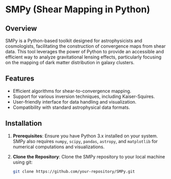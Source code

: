 # SMPy (Shear Mapping in Python)

## Overview
SMPy is a Python-based toolkit designed for astrophysicists and cosmologists, facilitating the construction of convergence maps from shear data. This tool leverages the power of Python to provide an accessible and efficient way to analyze gravitational lensing effects, particularly focusing on the mapping of dark matter distribution in galaxy clusters.

## Features
- Efficient algorithms for shear-to-convergence mapping.
- Support for various inversion techniques, including Kaiser-Squires.
- User-friendly interface for data handling and visualization.
- Compatibility with standard astrophysical data formats.

## Installation

1. **Prerequisites**: Ensure you have Python 3.x installed on your system. SMPy also requires `numpy`, `scipy`, `pandas`, `astropy`, and `matplotlib` for numerical computations and visualizations.

2. **Clone the Repository**: Clone the SMPy repository to your local machine using git:

   ```bash
   git clone https://github.com/your-repository/SMPy.git
